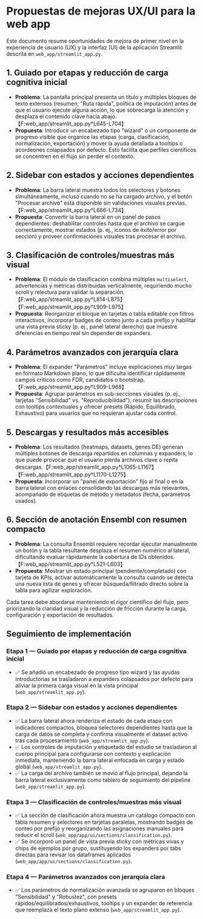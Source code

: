 # Propuestas de mejoras UX/UI para la web app

Este documento resume oportunidades de mejora de primer nivel en la experiencia de usuario (UX) y la interfaz (UI) de la aplicación Streamlit descrita en `web_app/streamlit_app.py`.

## 1. Guiado por etapas y reducción de carga cognitiva inicial
- **Problema**: La pantalla principal presenta un título y múltiples bloques de texto extensos (resumen, "Ruta rápida", política de imputación) antes de que el usuario ejecute alguna acción, lo que sobrecarga la atención y desplaza el contenido clave hacia abajo.【F:web_app/streamlit_app.py†L645-L704】
- **Propuesta**: Introducir un encabezado tipo "wizard" o un componente de progreso visible que organice las etapas (carga, clasificación, normalización, exportación) y mover la ayuda detallada a tooltips o acordeones colapsados por defecto. Esto facilita que perfiles científicos se concentren en el flujo sin perder el contexto.

## 2. Sidebar con estados y acciones dependientes
- **Problema**: La barra lateral muestra todos los selectores y botones simultáneamente, incluso cuando no se ha cargado archivo, y el botón "Procesar archivo" está disponible sin validaciones visuales previas.【F:web_app/streamlit_app.py†L666-L734】
- **Propuesta**: Convertir la barra lateral en un panel de pasos dependientes: deshabilitar controles hasta que el archivo se cargue correctamente, mostrar estados (p. ej., iconos de éxito/error por sección) y proveer confirmaciones visuales tras procesar el archivo.

## 3. Clasificación de controles/muestras más visual
- **Problema**: El módulo de clasificación combina múltiples `multiselect`, advertencias y métricas distribuidas verticalmente, requiriendo mucho scroll y relectura para validar la separación.【F:web_app/streamlit_app.py†L814-L875】【F:web_app/streamlit_app.py†L909-L975】
- **Propuesta**: Reorganizar el bloque en tarjetas o tabla editable con filtros interactivos, incorporar badges de conteo junto a cada prefijo y habilitar una vista previa sticky (p. ej., panel lateral derecho) que muestre diferencias en tiempo real sin depender de expanders.

## 4. Parámetros avanzados con jerarquía clara
- **Problema**: El expander "Parámetros" incluye explicaciones muy largas en formato Markdown plano, lo que dificulta identificar rápidamente campos críticos como FDR, candidatos o bootstrap.【F:web_app/streamlit_app.py†L909-L968】
- **Propuesta**: Agrupar parámetros en sub-secciones visuales (p. ej., tarjetas "Sensibilidad" vs. "Reproducibilidad"), resumir las descripciones con tooltips contextuales y ofrecer presets (Rápido, Equilibrado, Exhaustivo) para usuarios que no requieran ajustar cada control.

## 5. Descargas y resultados más accesibles
- **Problema**: Los resultados (heatmaps, datasets, genes DE) generan múltiples botones de descarga repartidos en columnas y expanders, lo que puede provocar que el usuario pierda archivos clave o repita descargas.【F:web_app/streamlit_app.py†L1065-L1167】【F:web_app/streamlit_app.py†L1170-L1275】
- **Propuesta**: Incorporar un "panel de exportación" fijo al final o en la barra lateral con enlaces consolidando las descargas más relevantes, acompañado de etiquetas de método y metadatos (fecha, parámetros usados).

## 6. Sección de anotación Ensembl con resumen compacto
- **Problema**: La consulta Ensembl requiere recordar ejecutar manualmente un botón y la tabla resultante desplaza el resumen numérico al lateral, dificultando evaluar rápidamente la cobertura de IDs obtenidos.【F:web_app/streamlit_app.py†L521-L603】
- **Propuesta**: Mostrar un estado principal (pendiente/completado) con tarjeta de KPIs, activar automáticamente la consulta cuando se detecta una nueva lista de genes y ofrecer búsqueda/filtrado directo sobre la tabla para agilizar exploración.

Cada tarea debe abordarse manteniendo el rigor científico del flujo, pero priorizando la claridad visual y la reducción de fricción durante la carga, configuración y exportación de resultados.

## Seguimiento de implementación

### Etapa 1 — Guiado por etapas y reducción de carga cognitiva inicial
- ✅ Se añadió un encabezado de progreso tipo wizard y las ayudas introductorias se trasladaron a expanders colapsados por defecto para aliviar la primera carga visual en la vista principal (`web_app/streamlit_app.py`).

### Etapa 2 — Sidebar con estados y acciones dependientes
- ✅ La barra lateral ahora renderiza el estado de cada etapa con indicadores compactos, bloquea selectores dependientes hasta que la carga de datos se completa y confirma visualmente el dataset activo tras cada procesamiento (`web_app/streamlit_app.py`).
- ✅ Los controles de imputación y etiquetado del estudio se trasladaron al cuerpo principal para configurarse con contexto y explicación inmediata, manteniendo la barra lateral enfocada en carga y estado global (`web_app/streamlit_app.py`).
- ✅ La carga del archivo también se movió al flujo principal, dejando la barra lateral exclusivamente como tablero de seguimiento del pipeline (`web_app/streamlit_app.py`).

### Etapa 3 — Clasificación de controles/muestras más visual
- ✅ La sección de clasificación ahora muestra un catálogo compacto con tabla resumen y selectores en tarjetas paralelas, mostrando badges de conteo por prefijo y reorganizando las asignaciones manuales para reducir el scroll (`web_app/app/ui/sections/classification.py`).
- ✅ Se incorporó un panel de vista previa sticky con métricas vivas y chips de ejemplos por grupo, sustituyendo los expanders por tabs directas para revisar los dataframes aplicados (`web_app/app/ui/sections/classification.py`).

### Etapa 4 — Parámetros avanzados con jerarquía clara
- ✅ Los parámetros de normalización avanzada se agruparon en bloques "Sensibilidad" y "Robustez", con presets rápidos/equilibrados/exhaustivos, tooltips y un expander de referencia que reemplaza el texto plano extenso (`web_app/streamlit_app.py`).
